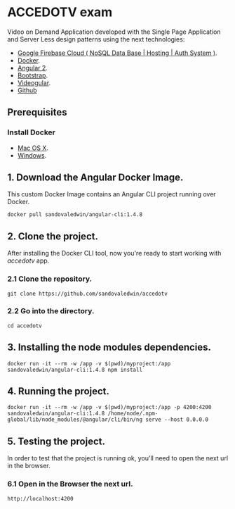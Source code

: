 # ACCEDOTV exam
Video on Demand Application developed with the Single Page Application and Server Less design patterns using the next technologies:

* [Google Firebase Cloud ( NoSQL Data Base | Hosting | Auth System )](https://firebase.google.com/).
* [Docker](https://www.docker.com/).
* [Angular 2](https://angular.io/).
* [Bootstrap](https://getbootstrap.com/).
* [Videogular](https://videogular.github.io/videogular2/).
* [Github](https://github.com/sandovaledwin)

## Prerequisites

### Install Docker
* [Mac OS X](https://store.docker.com/editions/community/docker-ce-desktop-mac).
* [Windows](https://store.docker.com/editions/community/docker-ce-desktop-windows).

## 1. Download the Angular Docker Image.
This custom Docker Image contains an Angular CLI project running over Docker.  
  ```
docker pull sandovaledwin/angular-cli:1.4.8
  ```

## 2. Clone the project.
After installing the Docker CLI tool, now you're ready to start working with *accedotv* app.

### 2.1 Clone the repository.
  ```
  git clone https://github.com/sandovaledwin/accedotv
  ```

### 2.2 Go into the directory.
  ```
  cd accedotv
  ```
  
## 3. Installing the node modules dependencies.
 ```
docker run -it --rm -w /app -v $(pwd)/myproject:/app sandovaledwin/angular-cli:1.4.8 npm install
  ```

## 4. Running the project.
  ```
docker run -it --rm -w /app -v $(pwd)/myproject:/app -p 4200:4200 sandovaledwin/angular-cli:1.4.8 /home/node/.npm-global/lib/node_modules/@angular/cli/bin/ng serve --host 0.0.0.0
  ``` 
  
## 5. Testing the project.
In order to test that the project is running ok, you'll need to open the next url in the browser.

### 6.1 Open in the Browser the next url.
  ```
  http://localhost:4200
  ```  
